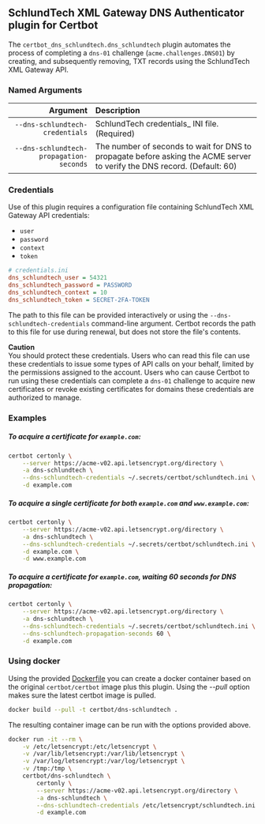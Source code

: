 ## SchlundTech XML Gateway DNS Authenticator plugin for Certbot

The `certbot_dns_schlundtech.dns_schlundtech` plugin automates the process of
completing a ``dns-01`` challenge (`acme.challenges.DNS01`) by creating, and
subsequently removing, TXT records using the SchlundTech XML Gateway API.

### Named Arguments
| Argument | Description |
| ---: | :--- |
| `--dns-schlundtech-credentials` | SchlundTech credentials_ INI file. (Required) |
| `--dns-schlundtech-propagation-seconds` | The number of seconds to wait for DNS to propagate before asking the ACME server to verify the DNS record. (Default: 60) |

### Credentials
Use of this plugin requires a configuration file containing SchlundTech XML
Gateway API credentials:
* `user`
* `password`
* `context`
* `token`

```ini
# credentials.ini
dns_schlundtech_user = 54321
dns_schlundtech_password = PASSWORD
dns_schlundtech_context = 10
dns_schlundtech_token = SECRET-2FA-TOKEN
```

The path to this file can be provided interactively or using the
`--dns-schlundtech-credentials` command-line argument. Certbot records the
path to this file for use during renewal, but does not store the file's
contents.

**Caution**  
You should protect these credentials. Users who can read this file can use
these credentials to issue some types of API calls on your behalf, limited
by the permissions assigned to the account. Users who can cause Certbot to
run using these credentials can complete a ``dns-01`` challenge to acquire
new certificates or revoke existing certificates for domains these
credentials are authorized to manage.

### Examples
##### To acquire a certificate for `example.com`:
```bash
certbot certonly \
    --server https://acme-v02.api.letsencrypt.org/directory \
    -a dns-schlundtech \
    --dns-schlundtech-credentials ~/.secrets/certbot/schlundtech.ini \
    -d example.com
```
##### To acquire a single certificate for both `example.com` and `www.example.com`:
```bash
certbot certonly \
    --server https://acme-v02.api.letsencrypt.org/directory \
    -a dns-schlundtech \
    --dns-schlundtech-credentials ~/.secrets/certbot/schlundtech.ini \
    -d example.com \
    -d www.example.com
```
##### To acquire a certificate for `example.com`, waiting 60 seconds for DNS propagation:
```bash
certbot certonly \
    --server https://acme-v02.api.letsencrypt.org/directory \
    -a dns-schlundtech \
    --dns-schlundtech-credentials ~/.secrets/certbot/schlundtech.ini \
    --dns-schlundtech-propagation-seconds 60 \
    -d example.com
```

### Using docker
Using the provided [Dockerfile](Dockerfile) you can create a docker container based on the original `certbot/certbot`
image plus this plugin. Using the *--pull* option makes sure the latest certbot image is pulled.
```bash
docker build --pull -t certbot/dns-schlundtech .
```
  
The resulting container image can be run with the options provided above.
```bash
docker run -it --rm \
    -v /etc/letsencrypt:/etc/letsencrypt \
    -v /var/lib/letsencrypt:/var/lib/letsencrypt \
    -v /var/log/letsencrypt:/var/log/letsencrypt \
    -v /tmp:/tmp \
    certbot/dns-schlundtech \
        certonly \
        --server https://acme-v02.api.letsencrypt.org/directory \
        -a dns-schlundtech \
        --dns-schlundtech-credentials /etc/letsencrypt/schlundtech.ini \
        -d example.com
```
